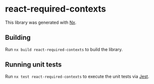 # react-required-contexts

This library was generated with [Nx](https://nx.dev).

## Building

Run `nx build react-required-contexts` to build the library.

## Running unit tests

Run `nx test react-required-contexts` to execute the unit tests via [Jest](https://jestjs.io).
